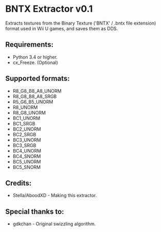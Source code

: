 # BNTX Extractor v0.1
Extracts textures from the Binary Texture ('BNTX' / .bntx file extension) format used in Wii U games, and saves them as DDS.  

## Requirements:
* Python 3.4 or higher.
* cx_Freeze. (Optional)

## Supported formats:
* R8_G8_B8_A8_UNORM
* R8_G8_B8_A8_SRGB
* R5_G6_B5_UNORM
* R8_UNORM
* R8_G8_UNORM
* BC1_UNORM
* BC1_SRGB
* BC2_UNORM
* BC2_SRGB
* BC3_UNORM
* BC3_SRGB
* BC4_UNORM
* BC4_SNORM
* BC5_UNORM
* BC5_SNORM

## Credits:
* Stella/AboodXD - Making this extractor.

## Special thanks to:
* gdkchan - Original swizzling algorithm.
